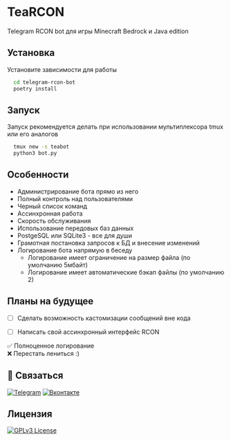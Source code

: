 
# TeaRCON

Telegram RCON bot для игры Minecraft Bedrock и Java edition



## Установка

Установите зависимости для работы

```bash
  cd telegram-rcon-bot
  poetry install

```
    
## Запуск

Запуск рекомендуется делать при использовании мультиплексора tmux или его аналогов

```bash
  tmux new -s teabot 
  python3 bot.py 
```


## Особенности

- Администрирование бота прямо из него
- Полный контроль над пользователями
- Черный список команд
- Ассинхронная работа
- Скорость обслуживания
- Использование передовых баз данных
- PostgeSQL или SQLite3 - все для души
- Грамотная постановка запросов к БД и внесение изменений
- Логирование бота напрямую в беседу
    - Логирование имеет ограничение на размер файла (по умолчанию 5мбайт)
    - Логирование имеет автоматические бэкап файлы (по умолчанию 2)
  
## Планы на будущее

- [ ] Сделать возможность кастомизации сообщений вне кода

- [ ] Написать свой ассинхронный интерфейс RCON

✅ Полноценное логирование
<br>
❌ Перестать лениться :)
## 🔗 Связаться
[![Telegram](https://img.shields.io/badge/Telegram-2CA5E0?style=for-the-badge&logo=telegram&logoColor=white)](https://t.me/teanus)
[![Вконтакте](https://img.shields.io/badge/вконтакте-%232E87FB.svg?&style=for-the-badge&logo=vk&logoColor=white
)](https://vk.com/dimawinchester)


## Лицензия


[![GPLv3 License](https://img.shields.io/badge/License-GPL%20v3-yellow.svg)](https://opensource.org/licenses/)


